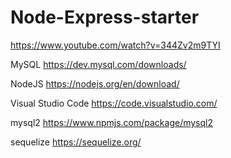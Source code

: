 # Node-Express-starter

https://www.youtube.com/watch?v=344Zv2m9TYI

MySQL
https://dev.mysql.com/downloads/

NodeJS
https://nodejs.org/en/download/

Visual Studio Code
https://code.visualstudio.com/

mysql2
https://www.npmjs.com/package/mysql2

sequelize
https://sequelize.org/